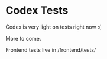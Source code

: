 # Codex Tests

Codex is very light on tests right now :(

More to come.

Frontend tests live in /frontend/tests/